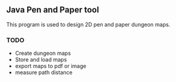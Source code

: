 ## Java Pen and Paper tool

This program is used to design 2D pen and paper dungeon maps.

### TODO

 - Create dungeon maps
 - Store and load maps
 - export maps to pdf or image
 - measure path distance
 
 
